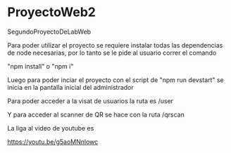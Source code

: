 # ProyectoWeb2
 SegundoProyectoDeLabWeb
 
 Para poder utilizar el proyecto se requiere instalar todas las dependencias de node necesarias, por lo tanto se le pide al usuario correr el comando
 
 "npm install" o "npm i"
 
 Luego para poder inciar el proyecto con el script de "npm run devstart" se inicia en la pantalla inicial del administrador
 
 Para poder acceder a la visat de usuarios la ruta es /user
 
 Y para acceder al scanner de QR se hace con la ruta /qrscan
 
 La liga al video de youtube es
 
 https://youtu.be/g5aoMNnlowc
